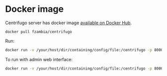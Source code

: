 # Docker image

Centrifugo server has docker image [available on Docker Hub](https://registry.hub.docker.com/u/fzambia/centrifugo/).

```
docker pull fzambia/centrifugo
```

Run:

```bash
docker run -v /your/host/dir/containing/config/file:/centrifugo -p 8000:8000 fzambia/centrifugo -c config.json
```

To run with admin web interface:

```bash
docker run -v /your/host/dir/containing/config/file:/centrifugo -p 8000:8000 fzambia/centrifugo -c config.json -w /opt/centrifugo/web
```
